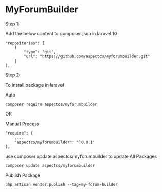 # MyForumBuilder 
Step 1:

Add the below content to composer.json in laravel 10

    "repositories": [
        {
            "type": "git",
            "url": "https://github.com/aspectcs/myforumbuilder.git"
        }
    ],

Step 2:

To install package in laravel

Auto

    composer require aspectcs/myforumbuilder
OR

Manual Process

    "require": {
        ....
        "aspectcs/myforumbuilder": "^0.0.1"
    },

use composer update aspectcs/myforumbuilder to update All Packages

    composer update aspectcs/myforumbuilder

Publish Package

    php artisan vendor:publish --tag=my-forum-builder   
